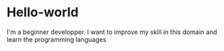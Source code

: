 # Hello-world

I'm a beginner developper.
I want to improve my skill in this domain and learn the programming languages

